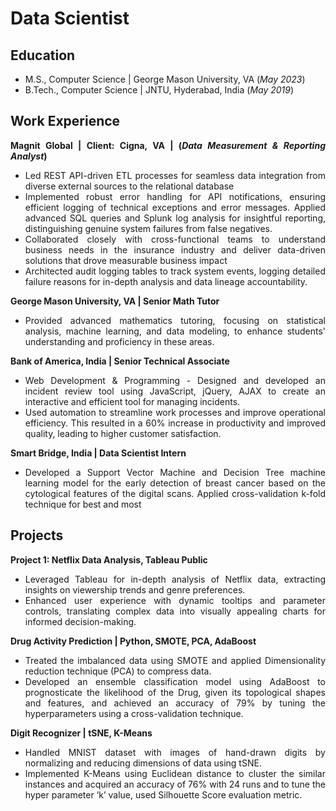 <div style="text-align: justify;">

# Data Scientist

## Education
- M.S., Computer Science | George Mason University, VA (_May 2023_)
- B.Tech., Computer Science | JNTU, Hyderabad, India (_May 2019_)

## Work Experience

**Magnit Global | Client: Cigna, VA | (_Data Measurement & Reporting Analyst_)**
- Led REST API-driven ETL processes for seamless data integration from diverse external sources to the relational database
- Implemented robust error handling for API notifications, ensuring efficient logging of technical exceptions and error messages. Applied advanced SQL queries and Splunk log analysis for insightful reporting, distinguishing genuine system failures from false negatives.
- Collaborated closely with cross-functional teams to understand business needs in the insurance industry and deliver data-driven solutions that drove measurable business impact
- Architected audit logging tables to track system events, logging detailed failure reasons for in-depth analysis and data lineage accountability.

**George Mason University, VA | Senior Math Tutor**
- Provided advanced mathematics tutoring, focusing on statistical analysis, machine learning, and data modeling, to enhance students' understanding and proficiency in these areas.

**Bank of America, India | Senior Technical Associate**
- Web Development & Programming - Designed and developed an incident review tool using JavaScript, jQuery, AJAX to create an interactive and efficient tool for managing incidents.
- Used automation to streamline work processes and improve operational efficiency. This resulted in a 60% increase in productivity and improved quality, leading to higher customer satisfaction.

**Smart Bridge, India | Data Scientist Intern**
- Developed a Support Vector Machine and Decision Tree machine learning model for the early detection of breast cancer based on the cytological features of the digital scans. Applied cross-validation k-fold technique for best and most

## Projects

**Project 1: Netflix Data Analysis, Tableau Public**
- Leveraged Tableau for in-depth analysis of Netflix data, extracting insights on viewership trends and genre preferences.
- Enhanced user experience with dynamic tooltips and parameter controls, translating complex data into visually appealing charts for informed decision-making.

**Drug Activity Prediction | Python, SMOTE, PCA, AdaBoost**
- Treated the imbalanced data using SMOTE and applied Dimensionality reduction technique (PCA) to compress data.
- Developed an ensemble classification model using AdaBoost to prognosticate the likelihood of the Drug, given its topological shapes and features, and achieved an accuracy of 79% by tuning the hyperparameters using a cross-validation technique.

**Digit Recognizer | tSNE, K-Means**
- Handled MNIST dataset with images of hand-drawn digits by normalizing and reducing dimensions of data using tSNE.
- Implemented K-Means using Euclidean distance to cluster the similar instances and acquired an accuracy of 76% with 24 runs and to tune the hyper parameter ‘k’ value, used Silhouette Score evaluation metric.

</div>
